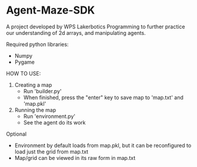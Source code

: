 # Agent-Maze-SDK

A project developed by WPS Lakerbotics Programming to further practice our understanding of
2d arrays, and manipulating agents.

Required python libraries:
  * Numpy
  * Pygame

HOW TO USE:
1. Creating a map
   - Run 'builder.py'
   - When finished, press the "enter" key to save map to 'map.txt' and 'map.pkl'
2. Running the map
   - Run 'environment.py'
   - See the agent do its work
   
Optional
   - Environment by default loads from map.pkl, but it can be reconfigured to load just the grid
   from map.txt
   - Map/grid can be viewed in its raw form in map.txt
